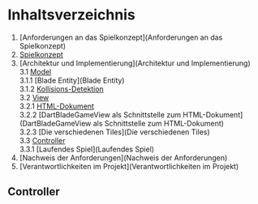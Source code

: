 # Inhaltsverzeichnis

1. [Anforderungen an das Spielkonzept](Anforderungen an das Spielkonzept)
2. [Spielkonzept](Spielkonzept)
3. [Architektur und Implementierung](Architektur und Implementierung)  
   3.1 [Model](Model)  
   3.1.1 [Blade Entity](Blade Entity)  
   3.1.2 [Kollisions-Detektion](Kollisions-Detektion)  
   3.2 [View](View)  
   3.2.1 [HTML-Dokument](HTML-Dokument)  
   3.2.2 [DartBladeGameView als Schnittstelle zum HTML-Dokument](DartBladeGameView als Schnittstelle zum HTML-Dokument)  
   3.2.3 [Die verschiedenen Tiles](Die verschiedenen Tiles)  
   3.3 [Controller](Controller)  
   3.3.1 [Laufendes Spiel](Laufendes Spiel)  
4. [Nachweis der Anforderungen](Nachweis der Anforderungen)
5. [Verantwortlichkeiten im Projekt](Verantwortlichkeiten im Projekt)

## Controller  


